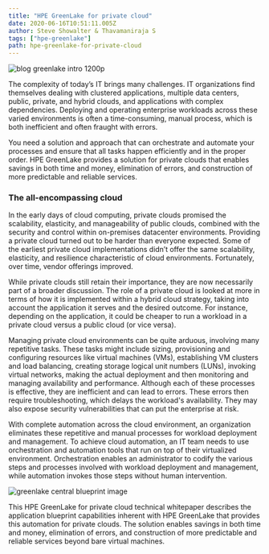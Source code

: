 ```yaml
---
title: "HPE GreenLake for private cloud"
date: 2020-06-16T10:51:11.005Z
author: Steve Showalter & Thavamaniraja S 
tags: ["hpe-greenlake"]
path: hpe-greenlake-for-private-cloud
---
```

![blog greenlake intro 1200p](https://hpe-developer-portal.s3.amazonaws.com/uploads/media/2020/6/blog-greenlake-intro-1200p-1592501708480.jpg)

The complexity of today’s IT brings many challenges. IT organizations find themselves dealing with clustered applications, multiple data centers, public, private, and hybrid clouds, and applications with complex dependencies. Deploying and operating enterprise workloads across these varied environments is often a time-consuming, manual process, which is both inefficient and often fraught with errors. 

You need a solution and approach that can orchestrate and automate your processes and ensure that all tasks happen efficiently and in the proper order. HPE GreenLake provides a solution for private clouds that enables savings in both time and money, elimination of errors, and construction of more predictable and reliable services.

### The all-encompassing cloud  

In the early days of cloud computing, private clouds promised the scalability, elasticity, and manageability of public clouds, combined with the security and control within on-premises datacenter environments. Providing a private cloud turned out to be harder than everyone expected. Some of the earliest private cloud implementations didn’t offer the same scalability, elasticity, and resilience characteristic of cloud environments. Fortunately, over time, vendor offerings improved.

While private clouds still retain their importance, they are now necessarily part of a broader discussion. The role of a private cloud is looked at more in terms of how it is implemented within a hybrid cloud strategy, taking into account the application it serves and the desired outcome. For instance, depending on the application, it could be cheaper to run a workload in a private cloud versus a public cloud (or vice versa).

Managing private cloud environments can be quite arduous, involving many repetitive tasks. These tasks might include sizing, provisioning and configuring resources like virtual machines (VMs), establishing VM clusters and load balancing, creating storage logical unit numbers (LUNs), invoking virtual networks, making the actual deployment and then monitoring and managing availability and performance. Although each of these processes is effective, they are inefficient and can lead to errors. These errors then require troubleshooting, which delays the workload's availability. They may also expose security vulnerabilities that can put the enterprise at risk. 

With complete automation across the cloud environment, an organization eliminates these repetitive and manual processes for workload deployment and management. To achieve cloud automation, an IT team needs to use orchestration and automation tools that run on top of their virtualized environment. Orchestration enables an administrator to codify the various steps and processes involved with workload deployment and management, while automation invokes those steps without human intervention.


![greenlake central blueprint image](https://hpe-developer-portal.s3.amazonaws.com/uploads/media/2020/6/greenlake-central-blueprint-image-1592499731966.png)

This HPE GreenLake for private cloud technical whitepaper describes the application blueprint capabilities inherent with HPE GreenLake that provides this automation for private clouds. The solution enables savings in both time and money, elimination of errors, and construction of more predictable and reliable services beyond bare virtual machines.